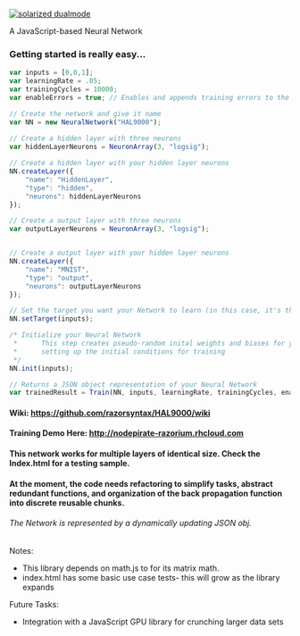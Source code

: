 [![solarized dualmode](https://nodepirate-razorium.rhcloud.com/images/halpng.png)](#)

A JavaScript-based Neural Network 


### Getting started is really easy...

```javascript
var inputs = [0,0,1];
var learningRate = .05;
var trainingCycles = 10000;
var enableErrors = true; // Enables and appends training errors to the Neural Network json.

// Create the network and give it name
var NN = new NeuralNetwork("HAL9000");
  
// Create a hidden layer with three neurons
var hiddenLayerNeurons = NeuronArray(3, "logsig");

// Create a hidden layer with your hidden layer neurons
NN.createLayer({
    "name": "HiddenLayer",
    "type": "hidden",
    "neurons": hiddenLayerNeurons
}); 

// Create a output layer with three neurons
var outputLayerNeurons = NeuronArray(3, "logsig");


// Create a output layer with your hidden layer neurons
NN.createLayer({
    "name": "MNIST",
    "type": "output",
    "neurons": outputLayerNeurons
});

// Set the target you want your Network to learn (in this case, it's the same as the inputs)
NN.setTarget(inputs);

/* Initialize your Neural Network
 *      This step creates pseudo-random inital weights and biases for your neural network
 *      setting up the initial conditions for training
 */
NN.init(inputs);

// Returns a JSON object representation of your Neural Network
var trainedResult = Train(NN, inputs, learningRate, trainingCycles, enableErrors);
```


#### Wiki: https://github.com/razorsyntax/HAL9000/wiki

#### Training Demo Here: http://nodepirate-razorium.rhcloud.com

#### This network works for multiple layers of identical size.  Check the Index.html for a testing sample.

#### At the moment, the code needs refactoring to simplify tasks, abstract redundant functions, and organization of the back propagation function into discrete reusable chunks.



###### The Network is represented by a dynamically updating JSON obj.

Notes: 
* This library depends on math.js to for its matrix math.
* index.html has some basic use case tests- this will grow as the library expands
    
    
Future Tasks:
* Integration with a JavaScript GPU library for crunching larger data sets
